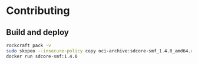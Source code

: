 # Contributing

## Build and deploy

```bash
rockcraft pack -v
sudo skopeo --insecure-policy copy oci-archive:sdcore-smf_1.4.0_amd64.rock docker-daemon:sdcore-smf:1.4.0
docker run sdcore-smf:1.4.0
```